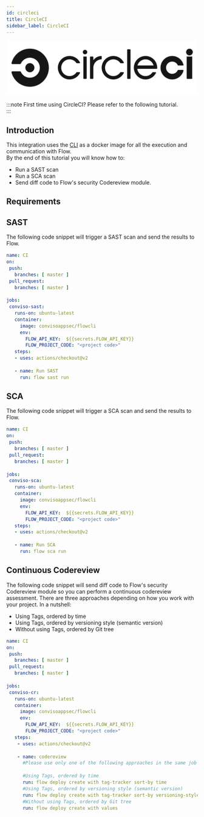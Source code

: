 ```yaml
---
id: circleci
title: CircleCI
sidebar_label: CircleCI
---
```


![img](../../static/img/circleci.png)

:::note
First time using CircleCI? Please refer to the following tutorial.  
:::

## Introduction

This integration uses the [CLI](../cli) as a docker image for all the execution and communication with Flow.  
By the end of this tutorial you will know how to:
- Run a SAST scan
- Run a SCA scan
- Send diff code to Flow's security Codereview module.

## Requirements


### 
## SAST
The following code snippet will trigger a SAST scan and send the results to Flow.

```yml
name: CI
on:
 push:
   branches: [ master ]
 pull_request:
   branches: [ master ]

jobs:
 conviso-sast:
   runs-on: ubuntu-latest
   container:
     image: convisoappsec/flowcli
     env:
       FLOW_API_KEY:  ${{secrets.FLOW_API_KEY}}
       FLOW_PROJECT_CODE: "<project code>"
   steps:
   - uses: actions/checkout@v2

   - name: Run SAST
     run: flow sast run
```

## SCA
The following code snippet will trigger a SCA scan and send the results to Flow.

```yml
name: CI
on:
 push:
   branches: [ master ]
 pull_request:
   branches: [ master ]

jobs:
 conviso-sca:
   runs-on: ubuntu-latest
   container:
     image: convisoappsec/flowcli
     env:
       FLOW_API_KEY:  ${{secrets.FLOW_API_KEY}}
       FLOW_PROJECT_CODE: "<project code>"
   steps:
   - uses: actions/checkout@v2

   - name: Run SCA
     run: flow sca run
```

## Continuous Codereview 
The following code snippet will send diff code to Flow's security Codereview module so you can 
perform a continuous codereview assessment.
There are three approaches depending on how you work with your project. In a nutshell:
- Using Tags, ordered by time
- Using Tags, ordered by versioning style (semantic version)
- Without using Tags, ordered by Git tree

```yml
name: CI
on:
 push:
   branches: [ master ]
 pull_request:
   branches: [ master ]

jobs:
 conviso-cr:
   runs-on: ubuntu-latest
   container:
     image: convisoappsec/flowcli
     env:
       FLOW_API_KEY:  ${{secrets.FLOW_API_KEY}}
       FLOW_PROJECT_CODE: "<project code>"
   steps:
    - uses: actions/checkout@v2

    - name: codereview
      #Please use only one of the following approaches in the same job

      #Using Tags, ordered by time
      run: flow deploy create with tag-tracker sort-by time
      #Using Tags, ordered by versioning style (semantic version)
      run: flow deploy create with tag-tracker sort-by versioning-style
      #Without using Tags, ordered by Git tree
      run: flow deploy create with values
```